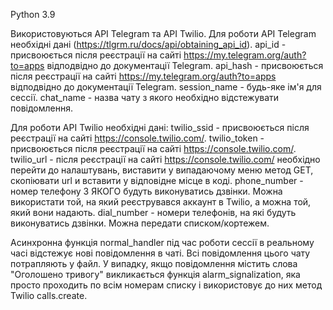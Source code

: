 Python 3.9

Використовуються API Telegram та API Twilio.
Для роботи API Telegram необхідні дані (https://tlgrm.ru/docs/api/obtaining_api_id).
api_id - присвоюється після реєстрації на сайті https://my.telegram.org/auth?to=apps відподвідно до документації Telegram.
api_hash - присвоюється після реєстрації на сайті https://my.telegram.org/auth?to=apps відподвідно до документації Telegram.
session_name - будь-яке ім'я для сессії.
chat_name - назва чату з якого необхідно відстежувати повідомлення.
  
Для роботи API Twilio необхідні дані:
twilio_ssid - присвоюється після реєстрації на сайті https://console.twilio.com/.
twilio_token - присвоюється після реєстрації на сайті https://console.twilio.com/.
twilio_url - після реєстрації на сайті https://console.twilio.com/ необхідно перейти до налаштувань, виставити у випадаючому меню метод GET, скопіювати url и вставити у відповідне місце в коді.
phone_number - номер телефону З ЯКОГО будуть виконуватись дзвінки. Можна використати той, на який реєструвався аккаунт в Twilio, а можна той, який вони надають.
dial_number - номери телефонів, на які будуть виконуватись дзвінки. Можна передати списком/кортежем.

Асинхронна функція normal_handler під час роботи сессії в реальному часі відстежує нові повідомлення в чаті. Всі повідомлення цього чату потрапляють у файл. У випадку, якщо повідомлення містить слова "Оголошено тривогу" викликається функція alarm_signalization, яка просто проходить по всім номерам списку і використовує до них метод Twilio calls.create.
